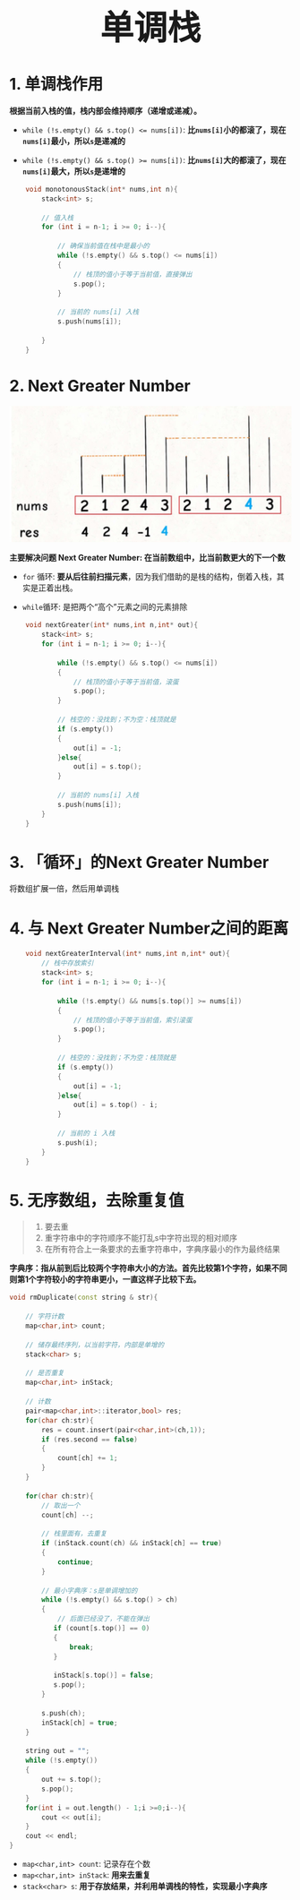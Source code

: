  <h1 style="font-size:60px;text-align:center;">单调栈</h1>


# 1. 单调栈作用

**根据当前入栈的值，栈内部会维持顺序（递增或递减）。**

- `while (!s.empty() && s.top() <= nums[i])`: **比`nums[i]`小的都滚了，现在`nums[i]`最小，所以`s`是递减的**

- `while (!s.empty() && s.top() >= nums[i])`: **比`nums[i]`大的都滚了，现在`nums[i]`最大，所以`s`是递增的**

```cpp
    void monotonousStack(int* nums,int n){
        stack<int> s;

        // 值入栈
        for (int i = n-1; i >= 0; i--){
            
            // 确保当前值在栈中是最小的
            while (!s.empty() && s.top() <= nums[i])
            {
                // 栈顶的值小于等于当前值，直接弹出
                s.pop();
            }

            // 当前的 nums[i] 入栈
            s.push(nums[i]);
            
        }
    }
```

# 2. Next Greater Number


![next greater](../image/../../image/cpp/nextGreater.jpeg)


**主要解决问题 Next Greater Number: 在当前数组中，比当前数更大的下一个数**

- `for` 循环: **要从后往前扫描元素**，因为我们借助的是栈的结构，倒着入栈，其实是正着出栈。

- `while`循环: 是把两个“高个”元素之间的元素排除

```cpp
    void nextGreater(int* nums,int n,int* out){
        stack<int> s;
        for (int i = n-1; i >= 0; i--){
            
            while (!s.empty() && s.top() <= nums[i])
            {
                // 栈顶的值小于等于当前值，滚蛋
                s.pop();
            }

            // 栈空的：没找到；不为空：栈顶就是
            if (s.empty())
            {
                out[i] = -1;
            }else{
                out[i] = s.top();
            }

            // 当前的 nums[i] 入栈
            s.push(nums[i]);
        }
    }
```

# 3. 「循环」的Next Greater Number

将数组扩展一倍，然后用单调栈

# 4. 与 Next Greater Number之间的距离

```cpp
    void nextGreaterInterval(int* nums,int n,int* out){
        // 栈中存放索引
        stack<int> s;
        for (int i = n-1; i >= 0; i--){

            while (!s.empty() && nums[s.top()] >= nums[i])
            {
                // 栈顶的值小于等于当前值，索引滚蛋
                s.pop();
            }

            // 栈空的：没找到；不为空：栈顶就是
            if (s.empty())
            {
                out[i] = -1;
            }else{
                out[i] = s.top() - i;
            }

            // 当前的 i 入栈
            s.push(i);
        }
    }
```


# 5. 无序数组，去除重复值

>1. 要去重
>1. 重字符串中的字符顺序不能打乱s中字符出现的相对顺序
>1. 在所有符合上一条要求的去重字符串中，字典序最小的作为最终结果

**字典序：指从前到后比较两个字符串大小的方法。首先比较第1个字符，如果不同则第1个字符较小的字符串更小，一直这样子比较下去。**

```cpp
void rmDuplicate(const string & str){

    // 字符计数
    map<char,int> count;

    // 储存最终序列，以当前字符，内部是单增的
    stack<char> s;

    // 是否重复
    map<char,int> inStack;

    // 计数
    pair<map<char,int>::iterator,bool> res;
    for(char ch:str){
        res = count.insert(pair<char,int>(ch,1));
        if (res.second == false)
        {
            count[ch] += 1;
        }
    }

    for(char ch:str){
        // 取出一个
        count[ch] --;

        // 栈里面有，去重复
        if (inStack.count(ch) && inStack[ch] == true)
        {
            continue;
        }

        // 最小字典序：s是单调增加的
        while (!s.empty() && s.top() > ch)
        {
            // 后面已经没了，不能在弹出
           if (count[s.top()] == 0)
           {
               break;
           }

           inStack[s.top()] = false;
           s.pop();
        }

        s.push(ch);
        inStack[ch] = true;
    }
    
    string out = "";
    while (!s.empty())
    {
        out += s.top();
        s.pop();
    }
    for(int i = out.length() - 1;i >=0;i--){
        cout << out[i];
    }
    cout << endl;
}

```

- `map<char,int> count`: 记录存在个数
- `map<char,int> inStack`: **用来去重复**
- `stack<char> s`: **用于存放结果，并利用单调栈的特性，实现最小字典序**